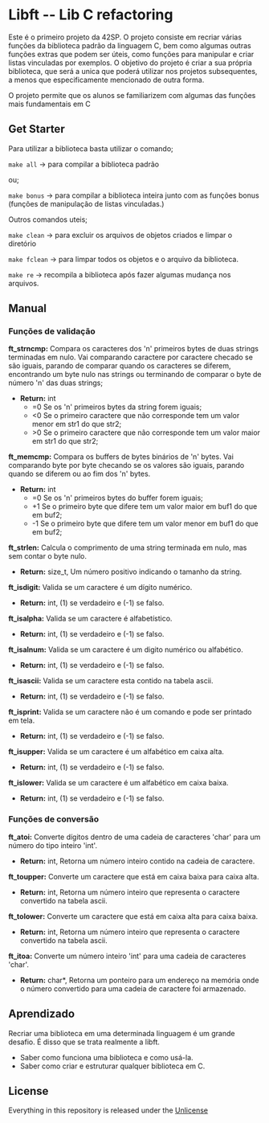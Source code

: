# Libft -- Lib C refactoring

Este é o primeiro projeto da 42SP. O projeto consiste em recriar várias funções da biblioteca padrão da linguagem C, bem como algumas outras funções extras que podem ser úteis, como funções para manipular e criar listas vinculadas por exemplos. O objetivo do projeto é criar a sua própria biblioteca, que será a unica que poderá utilizar nos projetos subsequentes, a menos que especificamente mencionado de outra forma.

O projeto permite que os alunos se familiarizem com algumas das funções mais fundamentais em C

## Get Starter

Para utilizar a biblioteca basta utilizar o comando;

`make all` → para compilar a biblioteca padrão

ou;

`make bonus` → para compilar a biblioteca inteira junto com as funções bonus (funções de manipulação de listas vinculadas.)

Outros comandos uteis;

`make clean` → para excluir os arquivos de objetos criados e limpar o diretório

`make fclean` → para limpar todos os objetos e o arquivo da biblioteca.

`make re` → recompila a biblioteca após fazer algumas mudança nos arquivos.

## Manual

### Funções de validação

**ft_strncmp:** Compara os caracteres dos 'n' primeiros bytes de duas strings terminadas em nulo. Vai comparando caractere por caractere checado se são iguais, parando de comparar quando os caracteres se diferem, encontrando um byte nulo nas strings ou terminando de comparar o byte de número 'n' das duas strings;

- **Return:** int
  - =0 Se os 'n' primeiros bytes da string forem iguais;
  - <0 Se o primeiro caractere que não corresponde tem um valor menor em str1 do que str2;
  - \>0 Se o primeiro caractere que não corresponde tem um valor maior em str1 do que str2;

**ft_memcmp:** Compara os buffers de bytes binários de 'n' bytes. Vai comparando byte por byte checando se os valores são iguais, parando quando se diferem ou ao fim dos 'n' bytes.

- **Return:** int
  - =0 Se os 'n' primeiros bytes do buffer forem iguais;
  - +1 Se o primeiro byte que difere tem um valor maior em buf1 do que em buf2;
  - -1 Se o primeiro byte que difere tem um valor menor em buf1 do que em buf2;

**ft_strlen:** Calcula o comprimento de uma string terminada em nulo, mas sem contar o byte nulo.

- **Return:** size_t, Um número positivo indicando o tamanho da string.

**ft_isdigit:** Valida se um caractere é um dígito numérico.

- **Return:** int,  (1) se verdadeiro e (-1) se falso.

**ft_isalpha:** Valida se um caractere é alfabetístico.

- **Return:** int,  (1) se verdadeiro e (-1) se falso.

**ft_isalnum:** Valida se um caractere é um digito numérico ou alfabético. 

- **Return:** int,  (1) se verdadeiro e (-1) se falso.

**ft_isascii:** Valida se um caractere esta contido na tabela ascii.

- **Return:** int,  (1) se verdadeiro e (-1) se falso.

**ft_isprint:** Valida se um caractere não é um comando e pode ser printado em tela.

- **Return:** int,  (1) se verdadeiro e (-1) se falso.

**ft_isupper:** Valida se um caractere é um alfabético em caixa alta.

- **Return:** int,  (1) se verdadeiro e (-1) se falso.

**ft_islower:** Valida se um caractere é um alfabético em caixa baixa.

- **Return:** int,  (1) se verdadeiro e (-1) se falso.

### Funções de conversão

**ft_atoi:** Converte dígitos dentro de uma cadeia de caracteres 'char' para um número do tipo inteiro 'int'.

- **Return:** int, Retorna um número inteiro contido na cadeia de caractere.

**ft_toupper:** Converte um caractere que está em caixa baixa para caixa alta.

- **Return:** int, Retorna um número inteiro que representa o caractere convertido na tabela ascii.

**ft_tolower:** Converte um caractere que está em caixa alta para caixa baixa.

- **Return:** int, Retorna um número inteiro que representa o caractere convertido na tabela ascii.

**ft_itoa:** Converte um número inteiro 'int' para uma cadeia de caracteres 'char'.

- **Return:** char*, Retorna um ponteiro para um endereço na memória onde o número convertido para uma cadeia de caractere foi armazenado.

## Aprendizado

Recriar uma biblioteca em uma determinada linguagem é um grande desafio. É disso que se trata realmente a libft.

- Saber como funciona uma biblioteca e como usá-la.
- Saber como criar e estruturar qualquer biblioteca em C.

## **License**

Everything in this repository is released under the [Unlicense](https://github.com/TulioCaz/42_libft/blob/master/LICENSE)
